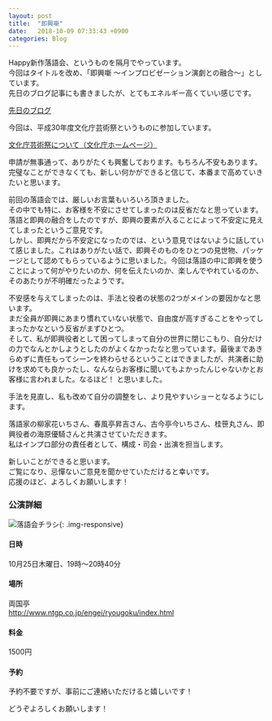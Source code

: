 ```yaml
---
layout: post
title:  "即興噺"
date:   2018-10-09 07:33:43 +0900
categories: Blog
---
```


Happy新作落語会、というものを隔月でやっています。  
今回はタイトルを改め、「即興噺 〜インプロビゼーション演劇との融合〜」としています。  
先日のブログ記事にも書きましたが、とてもエネルギー高くていい感じです。

[先日のブログ](https://naoshigenakanoyaze.github.io/blog/2018/10/07/improvTraining/)　

今回は、平成30年度文化庁芸術祭というものに参加しています。

[文化庁芸術祭について（文化庁ホームページ）](http://www.bunka.go.jp/seisaku/geijutsubunka/jutenshien/geijutsusai/)

申請が無事通って、ありがたくも興奮しております。もちろん不安もあります。  
完璧なことができなくても、新しい何かができると信じて、本番まで高めていきたいと思います。 

前回の落語会では、厳しいお言葉もいろいろ頂きました。  
その中でも特に、お客様を不安にさせてしまったのは反省だなと思っています。  
落語と即興の融合をしたのですが、即興の要素が入ることによって不安定に見えてしまったというご意見です。  
しかし、即興だから不安定になったのでは、という意見ではないように話していて感じました。これはありがたい話で、即興そのものをひとつの見世物、パッケージとして認めてもらっているように思いました。今回は落語の中に即興を使うことによって何がやりたいのか、何を伝えたいのか、楽しんでやれているのか、そのあたりが不明確だったようです。

不安感を与えてしまったのは、手法と役者の状態の2つがメインの要因かなと思います。  
まだ全員が即興にあまり慣れていない状態で、自由度が高すぎることをやってしまったかなという反省がまずひとつ。  
そして、私が即興役者として困ってしまって自分の世界に閉じこもり、自分だけの力でなんとかしようとしたのがよくなかったなと思っています。最後まであきらめずに責任もってシーンを終わらせるということはできましたが、共演者に助けを求めても良かったし、なんならお客様に聞いてもよかったんじゃないかとお客様に言われました。なるほど！ と思いました。

手法を見直し、私も改めて自分の調整をし、より見やすいショーとなるようにします。

落語家の柳家花いちさん、春風亭昇吉さん、古今亭今いちさん、桂笹丸さん、即興役者の海原優騎さんと共演させていただきます。  
私はインプロ部分の責任者として、構成・司会・出演を担当します。

新しいことができると思います。  
ご覧になり、忌憚ないご意見を聞かせていただけると幸いです。  
応援のほど、よろしくお願いします！  


### 公演詳細
  
![落語会チラシ]({{site.baseurl}}/img/20181007_01_flyer.png){: .img-responsive}

#### 日時  
10月25日木曜日、19時〜20時40分  

#### 場所  
両国亭  
http://www.ntgp.co.jp/engei/ryougoku/index.html


#### 料金  
1500円   
  
#### 予約  
予約不要ですが、事前にご連絡いただけると嬉しいです！



どうぞよろしくお願いします！


